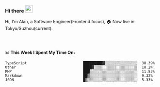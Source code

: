 ### Hi there <img src="https://media.giphy.com/media/hvRJCLFzcasrR4ia7z/giphy.gif" width="25px">

<!-- ![visitors](https://visitor-badge.glitch.me/badge?page_id=dislfyer.dislfyer) -->

Hi, I'm Alan, a Software Engineer(Frontend focus), 🏠 Now live in Tokyo/Suzhou(current).

<br/>
<br/>

📊 **This Week I Spent My Time On:**


<!--START_SECTION:waka-->

```text
TypeScript                          █████████▓░░░░░░░░░░░░░░░  38.39%
Other                               ████▓░░░░░░░░░░░░░░░░░░░░  18.2%
PHP                                 ███░░░░░░░░░░░░░░░░░░░░░░  11.85%
Markdown                            ██▒░░░░░░░░░░░░░░░░░░░░░░  9.32%
JSON                                █▒░░░░░░░░░░░░░░░░░░░░░░░  5.33%
```

<!--END_SECTION:waka-->

<!--
**About Me:**
 -->
